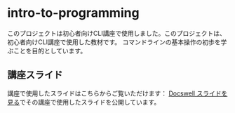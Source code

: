 # intro-to-programming
このプロジェクトは初心者向けCLI講座で使用しました。このプロジェクトは、初心者向けCLI講座で使用した教材です。
コマンドラインの基本操作の初歩を学ぶことを目的としています。

## 講座スライド
講座で使用したスライドはこちらからご覧いただけます：
[Docswell スライドを見る](https://www.docswell.com/s/3580966294/Z223M7-2025-04-18-212435)でその講座で使用したスライドを公開しています。
